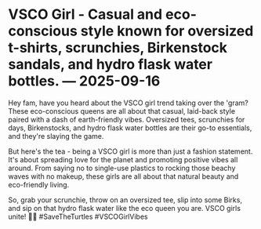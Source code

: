 # VSCO Girl - Casual and eco-conscious style known for oversized t-shirts, scrunchies, Birkenstock sandals, and hydro flask water bottles. — 2025-09-16

Hey fam, have you heard about the VSCO girl trend taking over the 'gram? These eco-conscious queens are all about that casual, laid-back style paired with a dash of earth-friendly vibes. Oversized tees, scrunchies for days, Birkenstocks, and hydro flask water bottles are their go-to essentials, and they're slaying the game.

But here's the tea - being a VSCO girl is more than just a fashion statement. It's about spreading love for the planet and promoting positive vibes all around. From saying no to single-use plastics to rocking those beachy waves with no makeup, these girls are all about that natural beauty and eco-friendly living.

So, grab your scrunchie, throw on an oversized tee, slip into some Birks, and sip on that hydro flask water like the eco queen you are. VSCO girls unite! 🌿✨ #SaveTheTurtles #VSCOGirlVibes